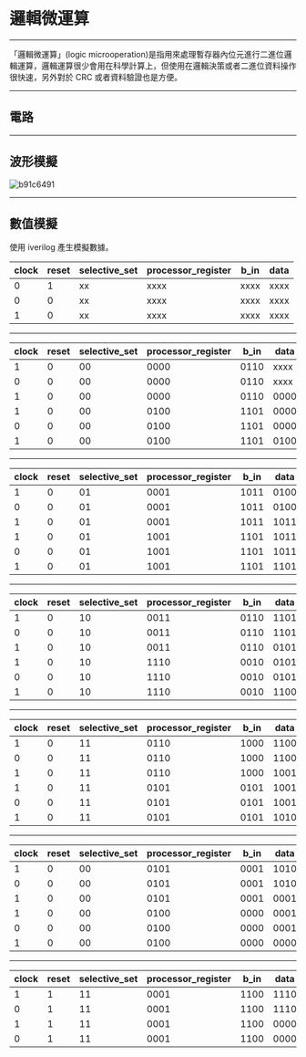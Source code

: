 # 邏輯微運算

---

「邏輯微運算」(logic microoperation)是指用來處理暫存器內位元進行二進位邏輯運算，邏輯運算很少會用在科學計算上，但使用在邏輯決策或者二進位資料操作很快速，另外對於 CRC 或者資料驗證也是方便。

---

## 電路



---

## 波形模擬

![b91c6491](https://i.imgur.com/bmsYuLN.png)

<!-- ![](assets/b91c6491.png) -->

---

## 數值模擬

使用 iverilog 產生模擬數據。

| clock | reset | selective_set | processor_register | b_in | data |
| ----- | ----- | ------------- | ------------------ | ---- | ---- |
| 0     | 1     | xx            | xxxx               | xxxx | xxxx |
| 0     | 0     | xx            | xxxx               | xxxx | xxxx |
| 1     | 0     | xx            | xxxx               | xxxx | xxxx |

---

| clock | reset | selective_set | processor_register | b_in | data |
| ----- | ----- | ------------- | ------------------ | ---- | ---- |
| 1     | 0     | 00            | 0000               | 0110 | xxxx |
| 0     | 0     | 00            | 0000               | 0110 | xxxx |
| 1     | 0     | 00            | 0000               | 0110 | 0000 |
| 1     | 0     | 00            | 0100               | 1101 | 0000 |
| 0     | 0     | 00            | 0100               | 1101 | 0000 |
| 1     | 0     | 00            | 0100               | 1101 | 0100 |

---

| clock | reset | selective_set | processor_register | b_in | data |
| ----- | ----- | ------------- | ------------------ | ---- | ---- |
| 1     | 0     | 01            | 0001               | 1011 | 0100 |
| 0     | 0     | 01            | 0001               | 1011 | 0100 |
| 1     | 0     | 01            | 0001               | 1011 | 1011 |
| 1     | 0     | 01            | 1001               | 1101 | 1011 |
| 0     | 0     | 01            | 1001               | 1101 | 1011 |
| 1     | 0     | 01            | 1001               | 1101 | 1101 |

---

| clock | reset | selective_set | processor_register | b_in | data |
| ----- | ----- | ------------- | ------------------ | ---- | ---- |
| 1     | 0     | 10            | 0011               | 0110 | 1101 |
| 0     | 0     | 10            | 0011               | 0110 | 1101 |
| 1     | 0     | 10            | 0011               | 0110 | 0101 |
| 1     | 0     | 10            | 1110               | 0010 | 0101 |
| 0     | 0     | 10            | 1110               | 0010 | 0101 |
| 1     | 0     | 10            | 1110               | 0010 | 1100 |

---

| clock | reset | selective_set | processor_register | b_in | data |
| ----- | ----- | ------------- | ------------------ | ---- | ---- |
| 1     | 0     | 11            | 0110               | 1000 | 1100 |
| 0     | 0     | 11            | 0110               | 1000 | 1100 |
| 1     | 0     | 11            | 0110               | 1000 | 1001 |
| 1     | 0     | 11            | 0101               | 0101 | 1001 |
| 0     | 0     | 11            | 0101               | 0101 | 1001 |
| 1     | 0     | 11            | 0101               | 0101 | 1010 |

---

| clock | reset | selective_set | processor_register | b_in | data |
| ----- | ----- | ------------- | ------------------ | ---- | ---- |
| 1     | 0     | 00            | 0101               | 0001 | 1010 |
| 0     | 0     | 00            | 0101               | 0001 | 1010 |
| 1     | 0     | 00            | 0101               | 0001 | 0001 |
| 1     | 0     | 00            | 0100               | 0000 | 0001 |
| 0     | 0     | 00            | 0100               | 0000 | 0001 |
| 1     | 0     | 00            | 0100               | 0000 | 0000 |

---

| clock | reset | selective_set | processor_register | b_in | data |
| ----- | ----- | ------------- | ------------------ | ---- | ---- |
| 1     | 1     | 11            | 0001               | 1100 | 1110 |
| 0     | 1     | 11            | 0001               | 1100 | 1110 |
| 1     | 1     | 11            | 0001               | 1100 | 0000 |
| 0     | 1     | 11            | 0001               | 1100 | 0000 |
